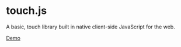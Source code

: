 # touch.js
A basic, touch library built in native client-side JavaScript for the web.

<a href="https://touch.banon.ga/" target="_blank">Demo</a>
